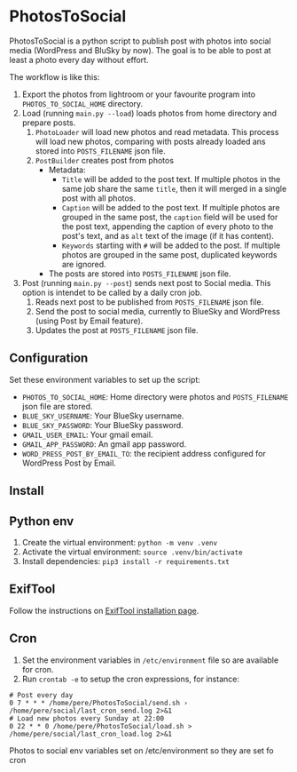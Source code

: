 # PhotosToSocial

PhotosToSocial is a python script to publish post with photos into social media (WordPress and BluSky by now). The goal
is to be able to post at least a photo every day without effort.

The workflow is like this:

1. Export the photos from lightroom or your favourite program into `PHOTOS_TO_SOCIAL_HOME` directory.
2. Load (running `main.py --load`) loads photos from home directory and prepare posts.
    1. `PhotoLoader` will load new photos and read metadata. This process will load new photos, comparing with posts
       already loaded ans stored into `POSTS_FILENAME` json file.
    2. `PostBuilder` creates post from photos
        - Metadata:
            - `Title` will be added to the post text. If multiple photos in the same job share the same `title`, then it
              will merged in a single post with all photos.
            - `Caption` will be added to the post text. If multiple photos are grouped in the same post, the `caption`
              field will be used for the post text, appending the caption of every photo to the post's text, and
              as `alt` text of the image (if it has content).
            - `Keywords` starting with `#` will be added to the post. If multiple photos are grouped in the same post,
              duplicated keywords are ignored.
        - The posts are stored into `POSTS_FILENAME` json file.
3. Post (running `main.py --post`) sends next post to Social media. This option is intendet to be called by a daily cron
   job.
    1. Reads next post to be published from `POSTS_FILENAME` json file.
    2. Send the post to social media, currently to BlueSky and WordPress (using Post by Email feature).
    3. Updates the post at `POSTS_FILENAME` json file.

## Configuration

Set these environment variables to set up the script:

- `PHOTOS_TO_SOCIAL_HOME`: Home directory were photos and `POSTS_FILENAME` json file are stored.
- `BLUE_SKY_USERNAME`: Your BlueSky username.
- `BLUE_SKY_PASSWORD`: Your BlueSky password.
- `GMAIL_USER_EMAIL`: Your gmail email.
- `GMAIL_APP_PASSWORD`: An gmail app password.
- `WORD_PRESS_POST_BY_EMAIL_TO`: the recipient address configured for WordPress Post by Email.

## Install

## Python env

1. Create the virtual environment: `python -m venv .venv`
2. Activate the virtual environment: `source .venv/bin/activate`
3. Install dependencies: `pip3 install -r requirements.txt`

## ExifTool

Follow the instructions on [ExifTool installation page](https://exiftool.org/install.html).


## Cron

1. Set the environment variables in `/etc/environment` file so are available for cron.
2. Run `crontab -e` to setup the cron expressions, for instance:
```
# Post every day
0 7 * * * /home/pere/PhotosToSocial/send.sh › /home/pere/social/last_cron_send.log 2>&1
# Load new photos every Sunday at 22:00
0 22 * * 0 /home/pere/PhotosToSocial/load.sh > /home/pere/social/last_cron_load.log 2>&1
```

Photos to social
env variables
set on /etc/environment so they are
set fo cron